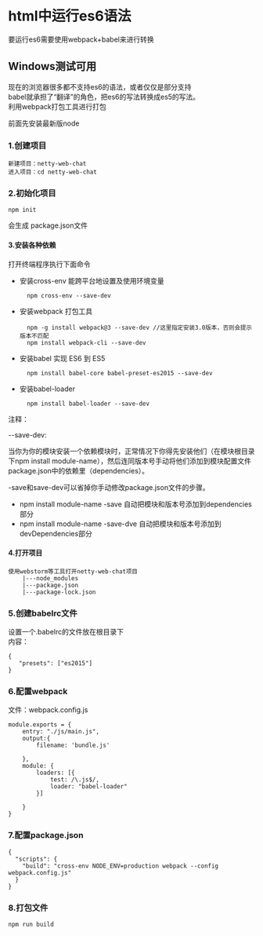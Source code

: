 
# html中运行es6语法

要运行es6需要使用webpack+babel来进行转换

## Windows测试可用

现在的浏览器很多都不支持es6的语法，或者仅仅是部分支持  
babel就承担了“翻译”的角色，把es6的写法转换成es5的写法。  
利用webpack打包工具进行打包

前面先安装最新版node

### 1.创建项目

    新建项目：netty-web-chat
    进入项目：cd netty-web-chat  

### 2.初始化项目

    npm init
    
 会生成 package.json文件

#### 3.安装各种依赖

 打开终端程序执行下面命令
 
* 安装cross-env 能跨平台地设置及使用环境变量

        npm cross-env --save-dev 

* 安装webpack 打包工具 

        npm -g install webpack@3 --save-dev //这里指定安装3.0版本，否则会提示版本不匹配
        npm install webpack-cli --save-dev

* 安装babel  实现 ES6 到 ES5

        npm install babel-core babel-preset-es2015 --save-dev

* 安装babel-loader

        npm install babel-loader --save-dev

注释：  

--save-dev:

当你为你的模块安装一个依赖模块时，正常情况下你得先安装他们（在模块根目录下npm install module-name），然后连同版本号手动将他们添加到模块配置文件package.json中的依赖里（dependencies）。

-save和save-dev可以省掉你手动修改package.json文件的步骤。  

* npm install module-name -save 自动把模块和版本号添加到dependencies部分
* npm install module-name -save-dve 自动把模块和版本号添加到devDependencies部分

#### 4.打开项目

    使用webstorm等工具打开netty-web-chat项目
        |---node_modules
        |---package.json
        |---package-lock.json

### 5.创建babelrc文件

设置一个.babelrc的文件放在根目录下  
内容：
~~~  
{  
   "presets": ["es2015"]  
}  
~~~

### 6.配置webpack

文件：webpack.config.js  

~~~
module.exports = {
    entry: "./js/main.js",
    output:{
        filename: 'bundle.js'

    },
    module: {
        loaders: [{
            test: /\.js$/,
            loader: "babel-loader"
        }]

    }
}
~~~

### 7.配置package.json

    {
      "scripts": {
        "build": "cross-env NODE_ENV=production webpack --config webpack.config.js"
      }
    }

### 8.打包文件

    npm run build



















